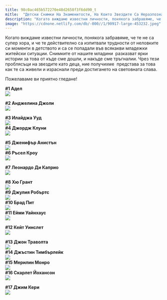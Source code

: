 ```yaml
---
title: 98c0ac465b572270e48d2658f3f6dd90_t
mitle:  "Детски Снимки На Знаменитости, На Които Звездите Са Неразпознаваеми!"
description: "Когато виждаме известни личности, понякога забравяме, че те не са супер хора, и че те действително са изпитвали трудности от неловките си моменти в детството и са с�"
image: "https://cdnone.netlify.com/db/-000//1/90917-large-453232.jpeg"
---
```


 <p>Когато виждаме известни личности, понякога забравяме, че те не са супер хора, и че те действително са изпитвали трудности от неловките си моменти в детството и са се попадали във всякакви младежки житейски ситуации. Снимките от нашите младини  разказват ярки истории за това от къде сме дошли, и накъде сме тръгналии. Чрез тези проблясъци на звездите като деца, ние получихме  представа за това как те са живели и израснали преди достигането на световната слава.</p>      <p>Пожелаваме ви приятно гледане!</p> <p> <strong>#1 Адел</strong>  <br/><img src="https://cdnone.netlify.com/db/-000//1/90917-large-453232.jpeg"/><br/></p> <p><strong>#2 Анджелина Джоли</strong>  <br/><img src="https://cdnone.netlify.com/db/-000//1/90917-large-453233.jpeg"/><br/></p>      <p><strong>#3 Илайджа Ууд</strong>  <br/><img src="https://cdnone.netlify.com/db/-000//1/90917-large-453234.jpeg"/><br/> <strong>#4 Джордж Клуни</strong>  <br/><img src="https://cdnone.netlify.com/db/-000//1/90917-large-453235.jpeg"/><br/></p> <p> <strong>#5 Дженифър Анистън</strong>  <br/><img src="https://cdnone.netlify.com/db/-000//1/90917-large-453236.jpeg"/><br/> <strong>#6 Ръсел Кроу</strong>  <br/><img src="https://cdnone.netlify.com/db/-000//1/90917-large-453237.jpeg"/><br/></p> <p><strong>#7 Леонардо Ди Каприо</strong>  <br/><img src="https://cdnone.netlify.com/db/-000//1/90917-large-453238.jpeg"/><br/></p> <p><strong>#8 Хю Грант</strong>  <br/><img src="https://cdnone.netlify.com/db/-000//1/90917-large-453239.jpeg"/><br/> <strong>#9 Джулия Робъртс</strong>  <br/><img src="https://cdnone.netlify.com/db/-000//1/90917-large-453240.jpeg"/><br/> <strong>#10 Брад Пит</strong>  <br/><img src="https://cdnone.netlify.com/db/-000//1/90917-large-453241.jpeg"/><br/> <strong>#11 Ейми Уайнхаус</strong>  <br/><img src="https://cdnone.netlify.com/db/-000//1/90917-large-453242.jpeg"/><br/></p>      <p><strong>#12 Кейт Уинслет</strong>  <br/><img src="https://cdnone.netlify.com/db/-000//1/90917-large-453243.jpeg"/><br/></p> <p><strong>#13 Джон Траволта</strong>  <br/><img src="https://cdnone.netlify.com/db/-000//1/90917-large-453244.jpeg"/><br/> <strong>#14 Джъстин Тимбърлейк</strong>  <br/><img src="https://cdnone.netlify.com/db/-000//1/90917-large-453245.jpeg"/><br/> <strong>#15 Мерилин Монро</strong>  <br/><img src="https://cdnone.netlify.com/db/-000//1/90917-large-453246.jpeg"/><br/> <strong>#16 Скарлет Йохансон</strong>  <br/><img src="https://cdnone.netlify.com/db/-000//1/90917-large-453247.jpeg"/><br/></p> <p><strong>#17 Джим Кери</strong>  <br/><img src="https://cdnone.netlify.com/db/-000//1/90917-large-453248.jpeg"/><br/></p>       